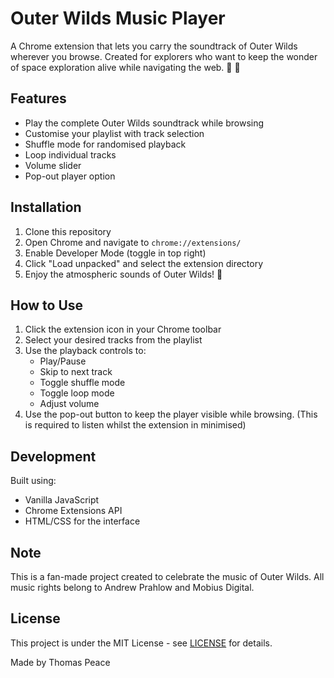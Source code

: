 # Outer Wilds Music Player

A Chrome extension that lets you carry the soundtrack of Outer Wilds wherever you browse. Created for explorers who want to keep the wonder of space exploration alive while navigating the web. 🎵 🚀

## Features
- Play the complete Outer Wilds soundtrack while browsing
- Customise your playlist with track selection
- Shuffle mode for randomised playback
- Loop individual tracks
- Volume slider
- Pop-out player option

## Installation
1. Clone this repository
2. Open Chrome and navigate to `chrome://extensions/`
3. Enable Developer Mode (toggle in top right)
4. Click "Load unpacked" and select the extension directory
5. Enjoy the atmospheric sounds of Outer Wilds! 🎵

## How to Use
1. Click the extension icon in your Chrome toolbar
2. Select your desired tracks from the playlist
3. Use the playback controls to:
   - Play/Pause
   - Skip to next track
   - Toggle shuffle mode
   - Toggle loop mode
   - Adjust volume
4. Use the pop-out button to keep the player visible while browsing. (This is required to listen whilst the extension in minimised)

## Development
Built using:
- Vanilla JavaScript
- Chrome Extensions API
- HTML/CSS for the interface

## Note
This is a fan-made project created to celebrate the music of Outer Wilds. All music rights belong to Andrew Prahlow and Mobius Digital. 

## License
This project is under the MIT License - see [LICENSE](LICENSE) for details.

Made by Thomas Peace